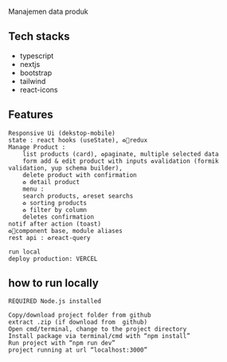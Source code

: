 Manajemen data produk

## Tech stacks

- typescript
- nextjs
- bootstrap
- tailwind
- react-icons

## Features

    Responsive Ui (dekstop-mobile)
    state : react hooks (useState), ♻️📌redux
    Manage Product :
        list products (card), ♻️paginate, multiple selected data
        form add & edit product with inputs ♻️validation (formik validation, yup schema builder),
        delete product with confirmation
        ♻️ detail product
        menu :
        search products, ♻️reset searchs
        ♻️ sorting products
        ♻️ filter by column
        deletes confirmation
    notif after action (toast)
    ♻️📌component base, module aliases
    rest api : ♻️react-query

    run local
    deploy production: VERCEL

## how to run locally

    REQUIRED Node.js installed

    Copy/download project folder from github
    extract .zip (if download from  github)
    Open cmd/terminal, change to the project directory
    Install package via terminal/cmd with “npm install”
    Run project with “npm run dev”
    project running at url “localhost:3000”
